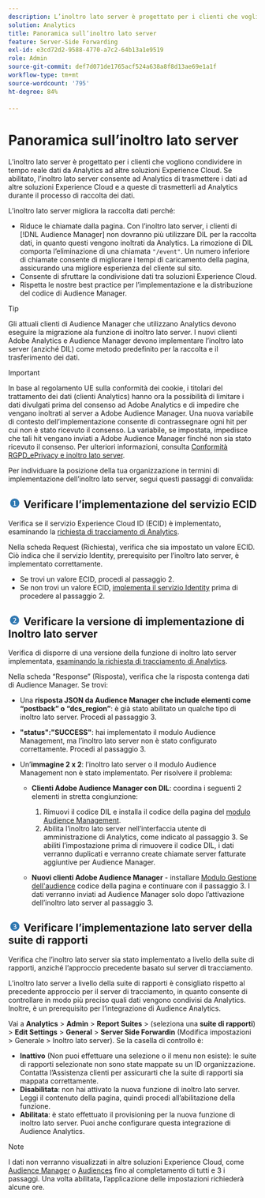 ```yaml
---
description: L’inoltro lato server è progettato per i clienti che vogliono condividere in tempo reale dati da Analytics ad altre soluzioni Experience Cloud. Se abilitato, l’inoltro lato server consente ad Analytics di trasmettere i dati ad altre soluzioni Experience Cloud e a queste di trasmetterli ad Analytics durante il processo di raccolta dei dati.
solution: Analytics
title: Panoramica sull’inoltro lato server
feature: Server-Side Forwarding
exl-id: e3cd72d2-9588-4770-a7c2-64b13a1e9519
role: Admin
source-git-commit: def7d071de1765acf524a638a8f8d13ae69e1a1f
workflow-type: tm+mt
source-wordcount: '795'
ht-degree: 84%

---
```


# Panoramica sull’inoltro lato server

L’inoltro lato server è progettato per i clienti che vogliono condividere in tempo reale dati da Analytics ad altre soluzioni Experience Cloud. Se abilitato, l’inoltro lato server consente ad Analytics di trasmettere i dati ad altre soluzioni Experience Cloud e a queste di trasmetterli ad Analytics durante il processo di raccolta dei dati.

L’inoltro lato server migliora la raccolta dati perché:

* Riduce le chiamate dalla pagina. Con l’inoltro lato server, i clienti di [!DNL Audience Manager] non dovranno più utilizzare DIL per la raccolta dati, in quanto questi vengono inoltrati da Analytics. La rimozione di DIL comporta l’eliminazione di una chiamata `"/event"`. Un numero inferiore di chiamate consente di migliorare i tempi di caricamento della pagina, assicurando una migliore esperienza del cliente sul sito.
* Consente di sfruttare la condivisione dati tra soluzioni Experience Cloud.
* Rispetta le nostre best practice per l’implementazione e la distribuzione del codice di Audience Manager.

>[!TIP]
>
>Gli attuali clienti di Audience Manager che utilizzano Analytics devono eseguire la migrazione ala funzione di inoltro lato server. I nuovi clienti Adobe Analytics e Audience Manager devono implementare l’inoltro lato server (anziché DIL) come metodo predefinito per la raccolta e il trasferimento dei dati.

>[!IMPORTANT]
>In base al regolamento UE sulla conformità dei cookie, i titolari del trattamento dei dati (clienti Analytics) hanno ora la possibilità di limitare i dati divulgati prima del consenso ad Adobe Analytics e di impedire che vengano inoltrati al server a Adobe Audience Manager. Una nuova variabile di contesto dell’implementazione consente di contrassegnare ogni hit per cui non è stato ricevuto il consenso. La variabile, se impostata, impedisce che tali hit vengano inviati a Adobe Audience Manager finché non sia stato ricevuto il consenso. Per ulteriori informazioni, consulta [Conformità RGPD_ePrivacy e inoltro lato server](/help/admin/admin/c-manage-report-suites/c-edit-report-suites/general/c-server-side-forwarding/ssf-gdpr.md).

Per individuare la posizione della tua organizzazione in termini di implementazione dell’inoltro lato server, segui questi passaggi di convalida:

## ![immagine step1_icon.png](/help/admin/admin/c-manage-report-suites/c-edit-report-suites/general/c-server-side-forwarding/assets/step1_icon.png) Verificare l’implementazione del servizio ECID

Verifica se il servizio Experience Cloud ID (ECID) è implementato, esaminando la [richiesta di tracciamento di Analytics](https://experienceleague.adobe.com/docs/id-service/using/implementation/test-verify.html?lang=it).

Nella scheda Request (Richiesta), verifica che sia impostato un valore ECID. Ciò indica che il servizio Identity, prerequisito per l’inoltro lato server, è implementato correttamente.

* Se trovi un valore ECID, procedi al passaggio 2.
* Se non trovi un valore ECID, [implementa il servizio Identity](https://experienceleague.adobe.com/docs/id-service/using/implementation/implementation-guides.html?lang=it) prima di procedere al passaggio 2.

## ![immagine step2_icon.png](/help/admin/admin/c-manage-report-suites/c-edit-report-suites/general/c-server-side-forwarding/assets/step2_icon.png) Verificare la versione di implementazione di Inoltro lato server

Verifica di disporre di una versione della funzione di inoltro lato server implementata, [esaminando la richiesta di tracciamento di Analytics](/help/admin/admin/c-manage-report-suites/c-edit-report-suites/general/c-server-side-forwarding/ssf-verify.md).

Nella scheda “Response” (Risposta), verifica che la risposta contenga dati di Audience Manager. Se trovi:

* Una **risposta JSON da Audience Manager che include elementi come “postback” o “dcs_region”**: è già stato abilitato un qualche tipo di inoltro lato server. Procedi al passaggio 3.
* **&quot;status&quot;:&quot;SUCCESS&quot;**: hai implementato il modulo Audience Management, ma l’inoltro lato server non è stato configurato correttamente. Procedi al passaggio 3.
* Un’**immagine 2 x 2**: l’inoltro lato server o il modulo Audience Management non è stato implementato. Per risolvere il problema:

   * **Clienti Adobe Audience Manager con DIL**: coordina i seguenti 2 elementi in stretta congiunzione:

      1. Rimuovi il codice DIL e installa il codice della pagina del [modulo Audience Management](https://experienceleague.adobe.com/docs/audience-manager/user-guide/implementation-integration-guides/integration-other-solutions/audience-management-module.html?lang=it).
      1. Abilita l’inoltro lato server nell’interfaccia utente di amministrazione di Analytics, come indicato al passaggio 3. Se abiliti l’impostazione prima di rimuovere il codice DIL, i dati verranno duplicati e verranno create chiamate server fatturate aggiuntive per Audience Manager.

   * **Nuovi clienti Adobe Audience Manager** - installare [Modulo Gestione dell&#39;audience](https://experienceleague.adobe.com/docs/audience-manager/user-guide/implementation-integration-guides/integration-other-solutions/audience-management-module.html?lang=it) codice della pagina e continuare con il passaggio 3. I dati verranno inviati ad Audience Manager solo dopo l’attivazione dell’inoltro lato server al passaggio 3.

## ![immagine step3_icon.png](/help/admin/admin/c-manage-report-suites/c-edit-report-suites/general/c-server-side-forwarding/assets/step3_icon.png) Verificare l’implementazione lato server della suite di rapporti

Verifica che l’inoltro lato server sia stato implementato a livello della suite di rapporti, anziché l’approccio precedente basato sul server di tracciamento.

L’inoltro lato server a livello della suite di rapporti è consigliato rispetto al precedente approccio per il server di tracciamento, in quanto consente di controllare in modo più preciso quali dati vengono condivisi da Analytics. Inoltre, è un prerequisito per l’integrazione di Audience Analytics.

Vai a **Analytics** > **Admin** > **Report Suites** > (seleziona una **suite di rapporti**) > **Edit Settings** > **General** > **Server Side Forwardin** (Modifica impostazioni > Generale > Inoltro lato server). Se la casella di controllo è:

* **Inattivo** (Non puoi effettuare una selezione o il menu non esiste): le suite di rapporti selezionate non sono state mappate su un ID organizzazione. Contatta l’Assistenza clienti per assicurarti che la suite di rapporti sia mappata correttamente.
* **Disabilitata**: non hai attivato la nuova funzione di inoltro lato server. Leggi il contenuto della pagina, quindi procedi all’abilitazione della funzione.
* **Abilitata**: è stato effettuato il provisioning per la nuova funzione di inoltro lato server. Puoi anche configurare questa integrazione di Audience Analytics.

>[!NOTE]
>
>I dati non verranno visualizzati in altre soluzioni Experience Cloud, come [Audience Manager](https://experienceleague.adobe.com/docs/audience-manager/user-guide/aam-home.html?lang=it) o [Audiences](https://experienceleague.adobe.com/docs/core-services/interface/audiences/audience-library.html?lang=it) fino al completamento di tutti e 3 i passaggi. Una volta abilitata, l’applicazione delle impostazioni richiederà alcune ore.
